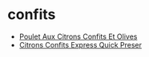 # confits

 * [Poulet Aux Citrons Confits Et Olives](index/p/poulet-aux-citrons-confits-et-olives-15176.json)
 * [Citrons Confits Express Quick Preser](index/c/citrons-confits-express-quick-preser.json)

